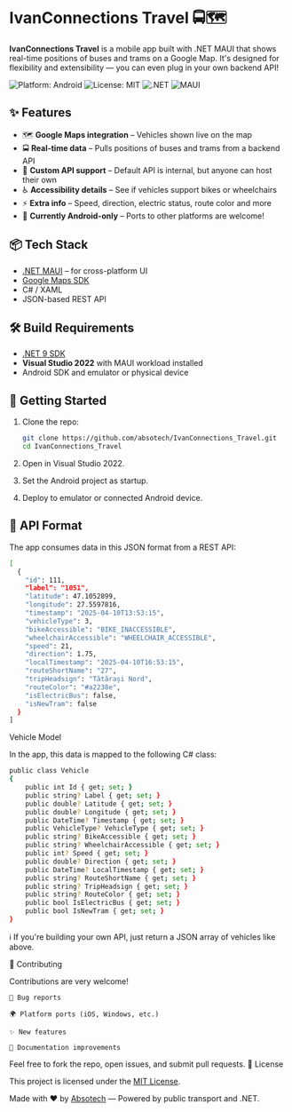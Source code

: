 # IvanConnections Travel 🚍🗺️

**IvanConnections Travel** is a mobile app built with .NET MAUI that shows real-time positions of buses and trams on a Google Map. It's designed for flexibility and extensibility — you can even plug in your own backend API!

![Platform: Android](https://img.shields.io/badge/platform-Android-green)
![License: MIT](https://img.shields.io/badge/license-MIT-blue)
![.NET](https://img.shields.io/badge/.NET-9.0-blueviolet)
![MAUI](https://img.shields.io/badge/built%20with-.NET%20MAUI-512BD4)

## ✨ Features

- 🗺️ **Google Maps integration** – Vehicles shown live on the map
- 🚍 **Real-time data** – Pulls positions of buses and trams from a backend API
- 🔌 **Custom API support** – Default API is internal, but anyone can host their own
- ♿ **Accessibility details** – See if vehicles support bikes or wheelchairs
- ⚡ **Extra info** – Speed, direction, electric status, route color and more
- 📱 **Currently Android-only** – Ports to other platforms are welcome!

## 📦 Tech Stack

- [.NET MAUI](https://learn.microsoft.com/en-us/dotnet/maui/) – for cross-platform UI
- [Google Maps SDK](https://developers.google.com/maps/documentation)
- C# / XAML
- JSON-based REST API

## 🛠️ Build Requirements

- [.NET 9 SDK](https://dotnet.microsoft.com/en-us/download/dotnet/9.0)
- **Visual Studio 2022** with MAUI workload installed
- Android SDK and emulator or physical device

## 🚀 Getting Started

1. Clone the repo:
   ```bash
   git clone https://github.com/absotech/IvanConnections_Travel.git
   cd IvanConnections_Travel
2. Open in Visual Studio 2022.

3. Set the Android project as startup.

4. Deploy to emulator or connected Android device.
## 🧩 API Format

The app consumes data in this JSON format from a REST API:
```bash
[
  {
    "id": 111,
    "label": "1051",
    "latitude": 47.1052899,
    "longitude": 27.5597816,
    "timestamp": "2025-04-10T13:53:15",
    "vehicleType": 3,
    "bikeAccessible": "BIKE_INACCESSIBLE",
    "wheelchairAccessible": "WHEELCHAIR_ACCESSIBLE",
    "speed": 21,
    "direction": 1.75,
    "localTimestamp": "2025-04-10T16:53:15",
    "routeShortName": "27",
    "tripHeadsign": "Tătărași Nord",
    "routeColor": "#a2238e",
    "isElectricBus": false,
    "isNewTram": false
  }
]
```
Vehicle Model

In the app, this data is mapped to the following C# class:
```bash
public class Vehicle
{
    public int Id { get; set; }
    public string? Label { get; set; }
    public double? Latitude { get; set; }
    public double? Longitude { get; set; }
    public DateTime? Timestamp { get; set; }
    public VehicleType? VehicleType { get; set; }
    public string? BikeAccessible { get; set; }
    public string? WheelchairAccessible { get; set; }
    public int? Speed { get; set; }
    public double? Direction { get; set; }
    public DateTime? LocalTimestamp { get; set; }
    public string? RouteShortName { get; set; }
    public string? TripHeadsign { get; set; }
    public string? RouteColor { get; set; }
    public bool IsElectricBus { get; set; }
    public bool IsNewTram { get; set; }
}
```
ℹ️ If you're building your own API, just return a JSON array of vehicles like above.

🤝 Contributing

Contributions are very welcome!

    🐛 Bug reports

    🌍 Platform ports (iOS, Windows, etc.)

    ✨ New features

    📄 Documentation improvements

Feel free to fork the repo, open issues, and submit pull requests.
📄 License

This project is licensed under the [MIT License](https://opensource.org/license/mit).

Made with ❤️ by [Absotech](https://github.com/absotech) — Powered by public transport and .NET.
